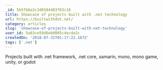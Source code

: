 ```yaml
---
_id: 5b5fb8a2c3d6584403f83c16
title: Showcase of projects built with .net technology
url: https://builtwithdot.net/
category: articles
slug: 'showcase-of-projects-built-with-net-technology'
user_id: 5a83ce59d6eb0005c4ecda2c
createdOn: '2018-07-31T01:17:22.167Z'
tags: ['.net']
---
```


Projects built with .net framework, .net core, xamarin, mono, mono game, unity, or godot
